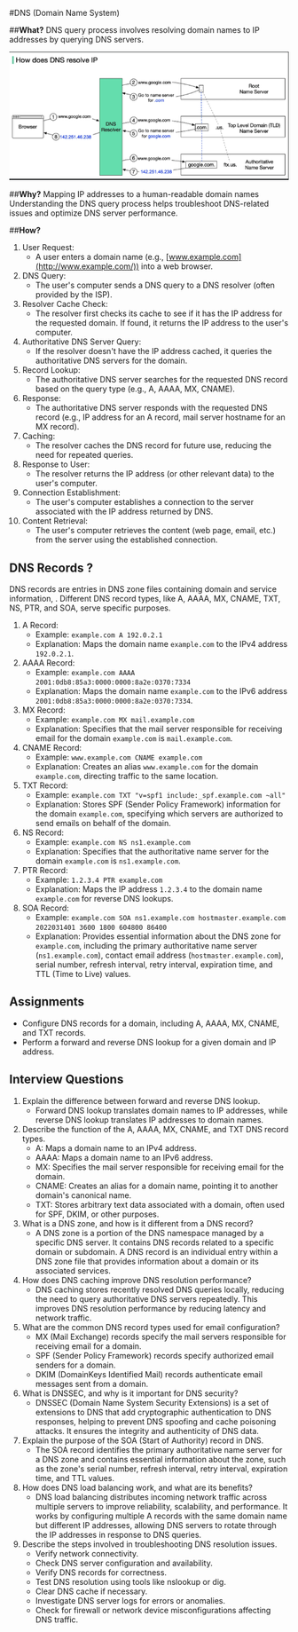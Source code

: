 #DNS (Domain Name System)

##**What?**
DNS query process involves resolving domain names to IP addresses by querying DNS servers.

![DNS](<DNS.png>)

##**Why?**
Mapping IP addresses to a human-readable domain names
Understanding the DNS query process helps troubleshoot DNS-related issues and optimize DNS server performance.

##**How?**
1.  User Request:
    -   A user enters a domain name (e.g., [www.example.com](http://www.example.com/)) into a web browser.
2.  DNS Query:
    -   The user's computer sends a DNS query to a DNS resolver (often provided by the ISP).
3.  Resolver Cache Check:
    -   The resolver first checks its cache to see if it has the IP address for the requested domain. If found, it returns the IP address to the user's computer.
4.  Authoritative DNS Server Query:
    -   If the resolver doesn't have the IP address cached, it queries the authoritative DNS servers for the domain.
5.  Record Lookup:
    -   The authoritative DNS server searches for the requested DNS record based on the query type (e.g., A, AAAA, MX, CNAME).
6.  Response:
    -   The authoritative DNS server responds with the requested DNS record (e.g., IP address for an A record, mail server hostname for an MX record).
7.  Caching:
    -   The resolver caches the DNS record for future use, reducing the need for repeated queries.
8.  Response to User:
    -   The resolver returns the IP address (or other relevant data) to the user's computer.
9.  Connection Establishment:
    -   The user's computer establishes a connection to the server associated with the IP address returned by DNS.
10. Content Retrieval:
    -   The user's computer retrieves the content (web page, email, etc.) from the server using the established connection.
  
## **DNS Records ?**
DNS records are entries in DNS zone files containing domain and service information, . Different DNS record types, like A, AAAA, MX, CNAME, TXT, NS, PTR, and SOA, serve specific purposes.

1.  A Record:
    -   Example: `example.com A 192.0.2.1`
    -   Explanation: Maps the domain name `example.com` to the IPv4 address `192.0.2.1`.
2.  AAAA Record:
    -   Example: `example.com AAAA 2001:0db8:85a3:0000:0000:8a2e:0370:7334`
    -   Explanation: Maps the domain name `example.com` to the IPv6 address `2001:0db8:85a3:0000:0000:8a2e:0370:7334`.
3.  MX Record:
    -   Example: `example.com MX mail.example.com`
    -   Explanation: Specifies that the mail server responsible for receiving email for the domain `example.com` is `mail.example.com`.
4.  CNAME Record:
    -   Example: `www.example.com CNAME example.com`
    -   Explanation: Creates an alias `www.example.com` for the domain `example.com`, directing traffic to the same location.
5.  TXT Record:
    -   Example: `example.com TXT "v=spf1 include:_spf.example.com ~all"`
    -   Explanation: Stores SPF (Sender Policy Framework) information for the domain `example.com`, specifying which servers are authorized to send emails on behalf of the domain.
6.  NS Record:
    -   Example: `example.com NS ns1.example.com`
    -   Explanation: Specifies that the authoritative name server for the domain `example.com` is `ns1.example.com`.
7.  PTR Record:
    -   Example: `1.2.3.4 PTR example.com`
    -   Explanation: Maps the IP address `1.2.3.4` to the domain name `example.com` for reverse DNS lookups.
8.  SOA Record:
    -   Example: `example.com SOA ns1.example.com hostmaster.example.com 2022031401 3600 1800 604800 86400`
    -   Explanation: Provides essential information about the DNS zone for `example.com`, including the primary authoritative name server (`ns1.example.com`), contact email address (`hostmaster.example.com`), serial number, refresh interval, retry interval, expiration time, and TTL (Time to Live) values.

## Assignments 
- Configure DNS records for a domain, including A, AAAA, MX, CNAME, and TXT records.
- Perform a forward and reverse DNS lookup for a given domain and IP address.

## Interview Questions
1.  Explain the difference between forward and reverse DNS lookup.
    -  Forward DNS lookup translates domain names to IP addresses, while reverse DNS lookup translates IP addresses to domain names.
2.  Describe the function of the A, AAAA, MX, CNAME, and TXT DNS record types.
    - A: Maps a domain name to an IPv4 address.
    - AAAA: Maps a domain name to an IPv6 address.
    - MX: Specifies the mail server responsible for receiving email for the domain.
    - CNAME: Creates an alias for a domain name, pointing it to another domain's canonical name.
    - TXT: Stores arbitrary text data associated with a domain, often used for SPF, DKIM, or other purposes.
3.  What is a DNS zone, and how is it different from a DNS record?
    - A DNS zone is a portion of the DNS namespace managed by a specific DNS server. It contains DNS records related to a specific domain or subdomain. A DNS record is an individual entry within a DNS zone file that provides information about a domain or its associated services.
4.  How does DNS caching improve DNS resolution performance?
    - DNS caching stores recently resolved DNS queries locally, reducing the need to query authoritative DNS servers repeatedly. This improves DNS resolution performance by reducing latency and network traffic.
5.  What are the common DNS record types used for email configuration?
    - MX (Mail Exchange) records specify the mail servers responsible for receiving email for a domain.
    - SPF (Sender Policy Framework) records specify authorized email senders for a domain.
    - DKIM (DomainKeys Identified Mail) records authenticate email messages sent from a domain.
6.  What is DNSSEC, and why is it important for DNS security?
    - DNSSEC (Domain Name System Security Extensions) is a set of extensions to DNS that add cryptographic authentication to DNS responses, helping to prevent DNS spoofing and cache poisoning attacks. It ensures the integrity and authenticity of DNS data.
7.  Explain the purpose of the SOA (Start of Authority) record in DNS.
    - The SOA record identifies the primary authoritative name server for a DNS zone and contains essential information about the zone, such as the zone's serial number, refresh interval, retry interval, expiration time, and TTL values.
8.  How does DNS load balancing work, and what are its benefits?
    - DNS load balancing distributes incoming network traffic across multiple servers to improve reliability, scalability, and performance. It works by configuring multiple A records with the same domain name but different IP addresses, allowing DNS servers to rotate through the IP addresses in response to DNS queries.
9.  Describe the steps involved in troubleshooting DNS resolution issues.
    - Verify network connectivity.
    - Check DNS server configuration and availability.
    - Verify DNS records for correctness.
    - Test DNS resolution using tools like nslookup or dig.
    - Clear DNS cache if necessary.
    - Investigate DNS server logs for errors or anomalies.
    - Check for firewall or network device misconfigurations affecting DNS traffic.
